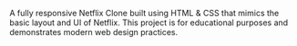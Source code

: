 A fully responsive Netflix Clone built using HTML & CSS  that mimics the basic layout and UI of Netflix. This project is for educational purposes and demonstrates modern web design practices.
